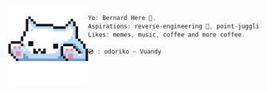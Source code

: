 <img align='left' src='typu.gif' width='160' />

```rust
Yo: Bernard Here 🎃. 
Aspirations: reverse-engineering 👾, point-juggling and rusteceanesque 🦀.
Likes: memes, music, coffee and more coffee.

💿 : odoriko ~ Vuandy
```
